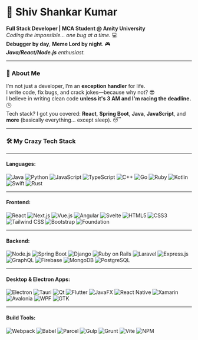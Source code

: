 
# 🚀 **Shiv Shankar Kumar**  
**Full Stack Developer | MCA Student @ Amity University**  
_Coding the impossible... one bug at a time._ 💻  
**Debugger by day**, **Meme Lord by night**. 🎮  
_**Java/React/Node.js** enthusiast._

---

### 🤪 **About Me**  
I’m not just a developer, I’m an **exception handler** for life.  
I write code, fix bugs, and crack jokes—because why not? 😎  
I believe in writing clean code **unless it's 3 AM and I'm racing the deadline.** 🕒  
Tech stack? I got you covered: **React**, **Spring Boot**, **Java**, **JavaScript**, and **more** (basically everything... except sleep). 😴

---

### 🛠️ **My Crazy Tech Stack**

---

#### **Languages:**
![Java](https://img.shields.io/badge/Java-ED8B00?style=for-the-badge&logo=java&logoColor=white) ![Python](https://img.shields.io/badge/Python-3776AB?style=for-the-badge&logo=python&logoColor=white) ![JavaScript](https://img.shields.io/badge/JavaScript-F7DF1E?style=for-the-badge&logo=javascript&logoColor=white) ![TypeScript](https://img.shields.io/badge/TypeScript-3178C6?style=for-the-badge&logo=typescript&logoColor=white) ![C++](https://img.shields.io/badge/C%2B%2B-00599C?style=for-the-badge&logo=cplusplus&logoColor=white) ![Go](https://img.shields.io/badge/Go-00ADD8?style=for-the-badge&logo=go&logoColor=white) ![Ruby](https://img.shields.io/badge/Ruby-CC0000?style=for-the-badge&logo=ruby&logoColor=white) ![Kotlin](https://img.shields.io/badge/Kotlin-7F52FF?style=for-the-badge&logo=kotlin&logoColor=white) ![Swift](https://img.shields.io/badge/Swift-F05138?style=for-the-badge&logo=swift&logoColor=white) ![Rust](https://img.shields.io/badge/Rust-000000?style=for-the-badge&logo=rust&logoColor=white)

---

#### **Frontend:**
![React](https://img.shields.io/badge/React-61DAFB?style=for-the-badge&logo=react&logoColor=black) ![Next.js](https://img.shields.io/badge/Next.js-000000?style=for-the-badge&logo=next.js&logoColor=white) ![Vue.js](https://img.shields.io/badge/Vue.js-4FC08D?style=for-the-badge&logo=vue.js&logoColor=white) ![Angular](https://img.shields.io/badge/Angular-DD0031?style=for-the-badge&logo=angular&logoColor=white) ![Svelte](https://img.shields.io/badge/Svelte-FF3E00?style=for-the-badge&logo=svelte&logoColor=white) ![HTML5](https://img.shields.io/badge/HTML5-E34F26?style=for-the-badge&logo=html5&logoColor=white) ![CSS3](https://img.shields.io/badge/CSS3-1572B6?style=for-the-badge&logo=css3&logoColor=white) ![Tailwind CSS](https://img.shields.io/badge/Tailwind_CSS-38B2AC?style=for-the-badge&logo=tailwindcss&logoColor=white) ![Bootstrap](https://img.shields.io/badge/Bootstrap-7952B3?style=for-the-badge&logo=bootstrap&logoColor=white) ![Foundation](https://img.shields.io/badge/Foundation-3C3A3A?style=for-the-badge&logo=foundation&logoColor=white)

---

#### **Backend:**
![Node.js](https://img.shields.io/badge/Node.js-339933?style=for-the-badge&logo=node.js&logoColor=white) ![Spring Boot](https://img.shields.io/badge/Spring_Boot-6DB33F?style=for-the-badge&logo=springboot&logoColor=white) ![Django](https://img.shields.io/badge/Django-092E20?style=for-the-badge&logo=django&logoColor=white) ![Ruby on Rails](https://img.shields.io/badge/Ruby_on_Rails-CC0000?style=for-the-badge&logo=ruby&logoColor=white) ![Laravel](https://img.shields.io/badge/Laravel-FF2D20?style=for-the-badge&logo=laravel&logoColor=white) ![Express.js](https://img.shields.io/badge/Express.js-000000?style=for-the-badge&logo=express&logoColor=white) ![GraphQL](https://img.shields.io/badge/GraphQL-E10098?style=for-the-badge&logo=graphql&logoColor=white) ![Firebase](https://img.shields.io/badge/Firebase-FFCA28?style=for-the-badge&logo=firebase&logoColor=black) ![MongoDB](https://img.shields.io/badge/MongoDB-47A248?style=for-the-badge&logo=mongodb&logoColor=white) ![PostgreSQL](https://img.shields.io/badge/PostgreSQL-336791?style=for-the-badge&logo=postgresql&logoColor=white)

---

#### **Desktop & Electron Apps:**
![Electron](https://img.shields.io/badge/Electron-47848F?style=for-the-badge&logo=electron&logoColor=white) ![Tauri](https://img.shields.io/badge/Tauri-7B4EE0?style=for-the-badge&logo=tauri&logoColor=white) ![Qt](https://img.shields.io/badge/Qt-41CD52?style=for-the-badge&logo=qt&logoColor=white) ![Flutter](https://img.shields.io/badge/Flutter-02569B?style=for-the-badge&logo=flutter&logoColor=white) ![JavaFX](https://img.shields.io/badge/JavaFX-2C3E50?style=for-the-badge&logo=java&logoColor=white) ![React Native](https://img.shields.io/badge/React_Native-61DAFB?style=for-the-badge&logo=react&logoColor=black) ![Xamarin](https://img.shields.io/badge/Xamarin-3498DB?style=for-the-badge&logo=xamarin&logoColor=white) ![Avalonia](https://img.shields.io/badge/Avalonia-0063B1?style=for-the-badge&logo=avalonia&logoColor=white) ![WPF](https://img.shields.io/badge/WPF-0078D4?style=for-the-badge&logo=visualstudio&logoColor=white) ![GTK](https://img.shields.io/badge/GTK-6A6A6A?style=for-the-badge&logo=gnome&logoColor=white)

---

#### **Build Tools:**
![Webpack](https://img.shields.io/badge/Webpack-8DD6F9?style=for-the-badge&logo=webpack&logoColor=white) ![Babel](https://img.shields.io/badge/Babel-F9DC3E?style=for-the-badge&logo=babel&logoColor=white) ![Parcel](https://img.shields.io/badge/Parcel-F3B500?style=for-the-badge&logo=parcel&logoColor=white) ![Gulp](https://img.shields.io/badge/Gulp-CF4647?style=for-the-badge&logo=gulp&logoColor=white) ![Grunt](https://img.shields.io/badge/Grunt-F83E00?style=for-the-badge&logo=grunt&logoColor=white) ![Vite](https://img.shields.io/badge/Vite-646CFF?style=for-the-badge&logo=vite&logoColor=white) ![NPM](https://img.shields.io/badge/NPM-CB3837?style=for-the-badge&logo=npm&logoColor=white)
